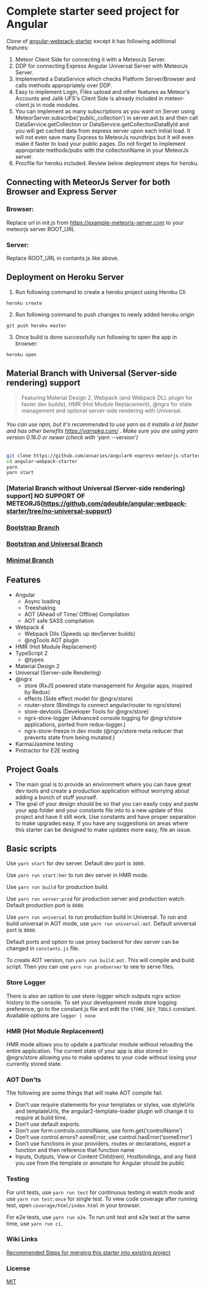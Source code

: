 # Complete starter seed project for Angular
Clone of [angular-webpack-starter](https://github.com/qdouble/angular-webpack-starter) except it has following additional features:
1. Meteor Client Side for connecting it with a MeteorJs Server.
2. DDP for connecting Express Angular Universal Server with MeteorJs Server.
3. Implemented a DataService which checks Platform Server/Browser and calls methods appropriately over DDP.
4. Easy to implement Login, Files upload and other features as Meteor's Accounts and Jalik UFS's Client Side is already included in meteor-client.js in node modules.
5. You can implement as many subscriptions as you want on Server using MeteorServer.subscribe('public_collection') in server.aot.ts and then call DataService.getCollection or DataService.getCollectionDataById and you will get cached data from express server upon each initial load. It will not even save many Express to MeteorJs roundtrips but it will even make it faster to load your public pages. Do not forget to implement appropriate methods/pubs with the collectionName in your MeteorJs server. 
6. Procfile for heroku included. Review below deployment steps for heroku.

## Connecting with MeteorJs Server for both Browser and Express Server
### Browser:
Replace url in init.js from https://example-meteorjs-server.com to your meteorjs server ROOT_URL
### Server:
Replace ROOT_URL in contants.js like above.

## Deployment on Heroku Server
1. Run following command to create a heroku project using Heroku Cli
```
heroku create 
```
2. Run following command to push changes to newly added heroku origin
```
git push heroku master
```
3. Once build is done successfully run following to open the app in browser:
```
heroku open
```


## Material Branch with Universal (Server-side rendering) support

> Featuring Material Design 2, Webpack (and Webpack DLL plugin for faster dev builds), HMR (Hot Module Replacement), @ngrx for state management and optional server-side rendering with Universal.

###### You can use npm, but it's recommended to use yarn as it installs a lot faster and has other benefits https://yarnpkg.com/ . Make sure you are using yarn version 0.16.0 or newer (check with 'yarn --version')

```bash
git clone https://github.com/ansaries/angular6-express-meteorjs-starter-webpack.git
cd angular-webpack-starter
yarn
yarn start
```

### [Material Branch without Universal (Server-side rendering) support] NO SUPPORT OF METEORJS(https://github.com/qdouble/angular-webpack-starter/tree/no-universal-support)

### [Bootstrap Branch](https://github.com/qdouble/angular-webpack-starter/tree/bootstrap)

### [Bootstrap and Universal Branch](https://github.com/qdouble/angular-webpack-starter/tree/bootstrap-and-universal)

### [Minimal Branch](https://github.com/qdouble/angular-webpack-starter/tree/minimal)

## Features

* Angular
  * Async loading
  * Treeshaking
  * AOT (Ahead of Time/ Offline) Compilation
  * AOT safe SASS compilation
* Webpack 4
  * Webpack Dlls (Speeds up devServer builds)
  * @ngTools AOT plugin
* HMR (Hot Module Replacement)
* TypeScript 2
  * @types
* Material Design 2
* Universal (Server-side Rendering)
* @ngrx
  * store (RxJS powered state management for Angular apps, inspired by Redux)
  * effects (Side effect model for @ngrx/store)
  * router-store (Bindings to connect angular/router to ngrx/store)
  * store-devtools (Developer Tools for @ngrx/store)
  * ngrx-store-logger (Advanced console logging for @ngrx/store applications, ported from redux-logger.)
  * ngrx-store-freeze in dev mode (@ngrx/store meta reducer that prevents state from being mutated.)
* Karma/Jasmine testing
* Protractor for E2E testing

## Project Goals

* The main goal is to provide an environment where you can have great dev tools and create a production application without worrying about adding a bunch of stuff yourself.
* The goal of your design should be so that you can easily copy and paste your app folder and your constants file into to a new update of this project and have it still work. Use constants and have proper separation to make upgrades easy. If you have any suggestions on areas where this starter can be designed to make updates more easy, file an issue.

## Basic scripts

Use `yarn start` for dev server. Default dev port is `3000`.

Use `yarn run start:hmr` to run dev server in HMR mode.

Use `yarn run build` for production build.

Use `yarn run server:prod` for production server and production watch. Default production port is `8088`.

Use `yarn run universal` to run production build in Universal. To run and build universal in AOT mode, use
`yarn run universal:aot`. Default universal port is `8000`.

Default ports and option to use proxy backend for dev server can be changed in `constants.js` file.

To create AOT version, run `yarn run build:aot`. This will compile and build script.
Then you can use `yarn run prodserver` to see to serve files.

### Store Logger

There is also an option to use store-logger which outputs ngrx action history to the console.
To set your development mode store logging preference, go to the constant.js file and edit the `STORE_DEV_TOOLS` constant.
Available options are `logger | none`

### HMR (Hot Module Replacement)

HMR mode allows you to update a particular module without reloading the entire application.
The current state of your app is also stored in @ngrx/store allowing you to make updates to your
code without losing your currently stored state.

### AOT  Don'ts

The following are some things that will make AOT compile fail.

- Don’t use require statements for your templates or styles, use styleUrls and templateUrls, the angular2-template-loader plugin will change it to require at build time.
- Don’t use default exports.
- Don’t use form.controls.controlName, use form.get(‘controlName’)
- Don’t use control.errors?.someError, use control.hasError(‘someError’)
- Don’t use functions in your providers, routes or declarations, export a function and then reference that function name
- Inputs, Outputs, View or Content Child(ren), Hostbindings, and any field you use from the template or annotate for Angular should be public

### Testing

For unit tests, use `yarn run test` for continuous testing in watch mode and use
`yarn run test:once` for single test. To view code coverage after running test, open `coverage/html/index.html` in your browser.

For e2e tests, use `yarn run e2e`. To run unit test and e2e test at the same time, use `yarn run ci`.

### Wiki Links

[Recommended Steps for merging this starter into existing project](https://github.com/qdouble/angular-webpack-starter/wiki/Recommended-Steps-for-Merging-Starter-into-Existing-Project)

### License

[MIT](https://github.com/qdouble/angular-webpack-starter/blob/master/LICENSE)
